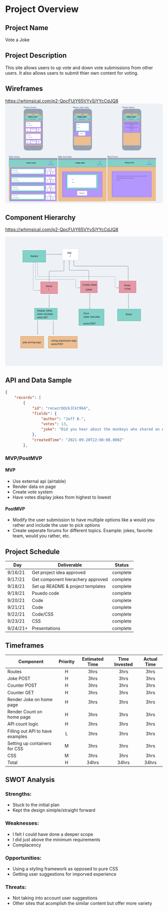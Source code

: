 # Project Overview

## Project Name

Vote a Joke

## Project Description

This site allows users to up vote and down vote submissions from other users. It also allows users to submit thier own content for voting.

## Wireframes

https://whimsical.com/p2-QpcFUjY65VYvSjYYcCdJQ8
![](Wireframe.png)

## Component Hierarchy

https://whimsical.com/p2-QpcFUjY65VYvSjYYcCdJQ8

![](ComponentHierarchy.png)

## API and Data Sample

```json
{
    "records": [
        {
            "id": "recwzrbDzkJCkt9kA",
            "fields": {
                "author": "Jeff B.",
                "votes": 13,
                "joke": "Did you hear about the monkeys who shared an Amazon account? They were Prime mates."
            },
            "createdTime": "2021-09-20T22:08:08.000Z"
        },
```

### MVP/PostMVP

#### MVP

- Use external api (airtable)
- Render data on page
- Create vote system
- Have votes display jokes from highest to lowest

#### PostMVP

- Modify the user submission to have multiple options like a would you rather and include the user to pick options
- Create seperate forums for different topics. Example: jokes, favorite team, would you rather, etc.

## Project Schedule

| Day      | Deliverable                       | Status   |
| -------- | --------------------------------- | -------- |
| 9/16/21  | Get project idea approved         | complete |
| 9/17/21  | Get component hierachery approved | complete |
| 9/18/21  | Set up README & project templates | complete |
| 9/19/21  | Psuedo code                       | complete |
| 9/20/21  | Code                              | complete |
| 9/21/21  | Code                              | complete |
| 9/22/21  | Code/CSS                          | complete |
| 9/23/21  | CSS                               | complete |
| 9/24/21+ | Presentations                     | complete |

## Timeframes

| Component                        | Priority | Estimated Time | Time Invested | Actual Time |
| -------------------------------- | :------: | :------------: | :-----------: | :---------: |
| Routes                           |    H     |      3hrs      |     3hrs      |    3hrs     |
| Joke POST                        |    H     |      3hrs      |     3hrs      |    3hrs     |
| Counter POST                     |    H     |      3hrs      |     3hrs      |    3hrs     |
| Counter GET                      |    H     |      3hrs      |     3hrs      |    3hrs     |
| Render Joke on home page         |    H     |      3hrs      |     3hrs      |    3hrs     |
| Render Count on home page        |    H     |      3hrs      |     3hrs      |    3hrs     |
| API count logic                  |    H     |      3hrs      |     3hrs      |    3hrs     |
| Filling out API to have examples |    L     |      3hrs      |     3hrs      |    3hrs     |
| Setting up containers for CSS    |    M     |      3hrs      |     3hrs      |    3hrs     |
| CSS                              |    M     |      3hrs      |     3hrs      |    3hrs     |
| Total                            |    H     |     34hrs      |     34hrs     |    34hrs    |

## SWOT Analysis

### Strengths:

- Stuck to the initial plan
- Kept the design simiple/straight forward

### Weaknesses:

- I felt I could have done a deeper scope
- I did just above the minimum requirements
- Complacency

### Opportunities:

- Using a styling framework as opposed to pure CSS
- Getting user suggestions for imporved experience

### Threats:

- Not taking into account user suggestions
- Other sites that acomplish the similar content but offer more variety
